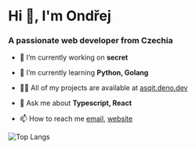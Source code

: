 <h1>Hi 👋, I'm Ondřej</h1>
<h3>A passionate web developer from Czechia</h3>

- 🔭 I’m currently working on **secret**

- 🌱 I’m currently learning **Python, Golang**

- 👨‍💻 All of my projects are available at [asqit.deno.dev](asqit.deno.dev)

- 💬 Ask me about **Typescript, React**

- 📫 How to reach me [email](ondrejtucek9@gmail.com*), [website](https://asqit.deno.dev)

![Top Langs](https://github-readme-stats.vercel.app/api/top-langs/?username=asqit&hide_progress=true)
